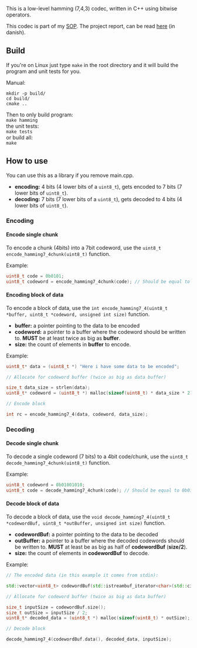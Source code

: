 This is a low-level hamming (7,4,3) codec, written in C++ using bitwise operators.

This codec is part of my [SOP](https://eng.uvm.dk/upper-secondary-education/national-upper-secondary-education-programmes/the-higher-technical-examination-programme--htx-).
The project report, can be read [here](https://github.com/Sveske-Juice/hamming7-4-codec/blob/dd7fc7e6e56def173401aa85b3a24f58be36c71a/error_correction_codes_carl_benjamin_s_dreyer_sop_2023.pdf) (in danish).

## Build
If you're on Linux just type `make` in the root directory and it will build the program and unit tests for you.

Manual:
```
mkdir -p build/
cd build/
cmake ..
```
Then to only build program:\
`make hamming`\
the unit tests:\
`make tests`\
or build all:\
`make`

## How to use
You can use this as a library if you remove main.cpp.

* **encoding:** 4 bits (4 lower bits of a `uint8_t`), gets encoded to 7 bits (7 lower bits of `uint8_t`).
* **decoding:** 7 bits (7 lower bits of a `uint8_t`), gets decoded to 4 bits (4 lower bits of `uint8_t`).

### Encoding
#### Encode single chunk
To encode a chunk (4bits) into a 7bit codeword, use the `uint8_t encode_hamming7_4chunk(uint8_t)` function.

Example:
```cpp
uint8_t code = 0b0101;
uint8_t codeword = encode_hamming7_4chunk(code); // Should be equal to 0b01001010
```

#### Encoding block of data
To encode a block of data, use the `int encode_hamming7_4(uint8_t *buffer, uint8_t *codeword, unsigned int size)` function.
* **buffer:** a pointer pointing to the data to be encoded
* **codeword:** a pointer to a buffer where the codeword should be written to. **MUST** be at least twice as big as **buffer**.
* **size:** the count of elements in **buffer** to encode.

Example:
```cpp
uint8_t* data = (uint8_t *) "Here i have some data to be encoded";

// Allocate for codeword buffer (twice as big as data buffer)

size_t data_size = strlen(data);
uint8_t* codeword = (uint8_t *) malloc(sizeof(uint8_t) * data_size * 2);

// Encode block

int rc = encode_hamming7_4(data, codeword, data_size);
```

### Decoding
#### Decode single chunk
To decode a single codeword (7 bits) to a 4bit code/chunk, use the `uint8_t decode_hamming7_4chunk(uint8_t)` function.

Example:
```cpp
uint8_t codeword = 0b01001010;
uint8_t code = decode_hamming7_4chunk(code); // Should be equal to 0b01010
```

#### Decode block of data
To decode a block of data, use the `void decode_hamming7_4(uint8_t *codewordBuf, uint8_t *outBuffer, unsigned int size)` function.
* **codewordBuf:** a pointer pointing to the data to be decoded
* **outBuffer:** a pointer to a buffer where the decoded codewords should be written to. **MUST** at least be as big as half of **codewordBuf** (**size/2**).
* **size:** the count of elements in **codewordBuf** to decode.

Example:
```cpp
// The encoded data (in this example it comes from stdin):

std::vector<uint8_t> codewordBuf(std::istreambuf_iterator<char>(std::cin), {});

// Allocate for codeword buffer (twice as big as data buffer)

size_t inputSize = codewordBuf.size();
size_t outSize = inputSize / 2;
uint8_t* decoded_data = (uint8_t *) malloc(sizeof(uint8_t) * outSize);

// Decode block

decode_hamming7_4(codewordBuf.data(), decoded_data, inputSize);
```







